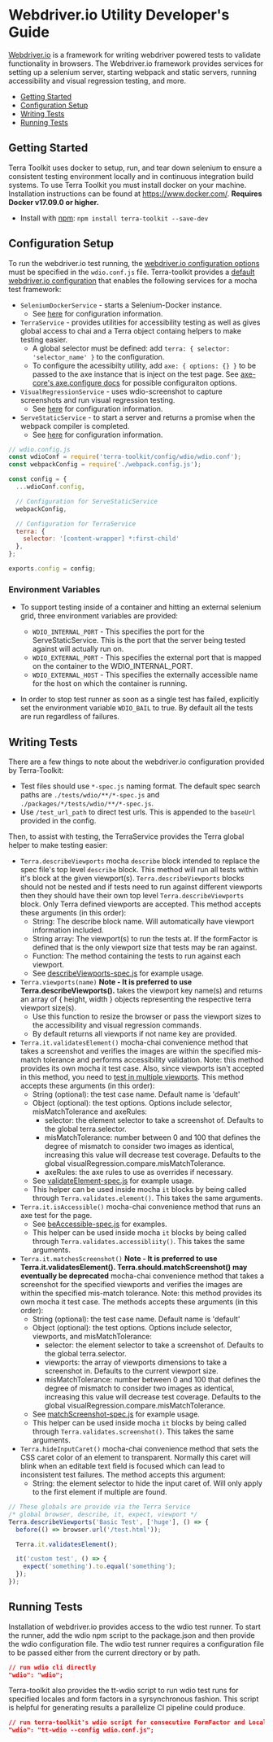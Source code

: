 # Webdriver.io Utility Developer's Guide

[Webdriver.io](http://v4.webdriver.io/) is a framework for writing webdriver powered tests to validate functionality in browsers. The Webdriver.io framework provides services for setting up a selenium server, starting webpack and static servers, running accessibility and visual regression testing, and more.

- [Getting Started](#getting-started)
- [Configuration Setup](#configuration-setup)
- [Writing Tests](#writing-tests)
- [Running Tests](#running-tests)

## Getting Started
Terra Toolkit uses docker to setup, run, and tear down selenium to ensure a consistent testing environment locally and in continuous integration build systems. To use Terra Toolkit you must install docker on your machine. Installation instructions can be found at https://www.docker.com/.  **Requires Docker v17.09.0 or higher.**

- Install with [npm](https://www.npmjs.com): `npm install terra-toolkit --save-dev`

## Configuration Setup

To run the webdriver.io test running, the [webdriver.io configuration options](http://v4.webdriver.io/guide/testrunner/configurationfile.html) must be specified in the `wdio.conf.js` file. Terra-toolkit provides a [default webdriver.io configuration](https://github.com/cerner/terra-toolkit/blob/master/config/wdio/wdio.conf.js) that enables the following services for a mocha test framework:

* `SeleniumDockerService` - starts a Selenium-Docker instance.
    - See [here](https://github.com/cerner/terra-toolkit/blob/master/docs/SeleniumDockerService.md) for configuration information.
* `TerraService` - provides utilities for accessibility testing as well as gives global access to chai and a Terra object containg helpers to make testing easier. 
    - A global selector must be defined: add `terra: { selector: 'selector_name' }` to the configuration.
    - To configure the acessibilty utility, add `axe: { options: {} }` to be passed to the axe instance that is inject on the test page. See [axe-core's axe.configure docs](https://www.deque.com/axe/axe-for-web/documentation/api-documentation/#api-name-axeconfigure) for possible configuraiton options.
* `VisualRegressionService` - uses wdio-screenshot to capture screenshots and run visual regression testing.
    - See [here](https://github.com/zinserjan/wdio-visual-regression-service#configuration) for configuration information.
* `ServeStaticService` - to start a server and returns a promise when the webpack compiler is completed.
    - See [here](https://github.com/cerner/terra-toolkit/blob/master/docs/TerraToolkitServeStaticService.md) for configuration information.

```javascript
// wdio.config.js
const wdioConf = require('terra-toolkit/config/wdio/wdio.conf');
const webpackConfig = require('./webpack.config.js');

const config = {
  ...wdioConf.config,

  // Configuration for ServeStaticService
  webpackConfig,

  // Configuration for TerraService
  terra: {
    selector: '[content-wrapper] *:first-child'
  },
};

exports.config = config;
```

### Environment Variables

* To support testing inside of a container and hitting an external selenium grid, three environment variables are provided:

  * `WDIO_INTERNAL_PORT` - This specifies the port for the ServeStaticService. This is the port that the server being tested against will actually run on.
  * `WDIO_EXTERNAL_PORT` - This specifies the external port that is mapped on the container to the WDIO_INTERNAL_PORT.
  * `WDIO_EXTERNAL_HOST` - This specifies the externally accessible name for the host on which the container is running.
* In order to stop test runner as soon as a single test has failed, explicitly set the environment variable `WDIO_BAIL` to true. By default all the tests are run regardless of failures.

## Writing Tests

There are a few things to note about the webdriver.io configuration provided by Terra-Toolkit:

- Test files should use `*-spec.js` naming format. The default spec search paths are `./tests/wdio/**/*-spec.js` and `./packages/*/tests/wdio/**/*-spec.js`.
- Use `/test_url_path` to direct test urls. This is appended to the `baseUrl` provided in the config.

Then, to assist with testing, the TerraService provides the Terra global helper to make testing easier:

- `Terra.describeViewports` mocha `describe` block intended to replace the spec file's top level `describe` block. This method will run all tests within it's block at the given viewport(s). `Terra.describeViewports` blocks should not be nested and if tests need to run against different viewports then they should have their own top level `Terra.describeViewports` block. Only Terra defined viewports are accepted. This method accepts these arguments (in this order):
    - String: The describe block name. Will automatically have viewport information included.
    - String array: The viewport(s) to run the tests at. If the formFactor is defined that is the only viewport size that tests may be ran against.
    - Function: The method containing the tests to run against each viewport.
    - See [describeViewports-spec.js](https://github.com/cerner/terra-toolkit/blob/master/tests/wdio/describeViewports-spec.js) for example usage.
- `Terra.viewports(name)` **Note - It is preferred to use Terra.describeViewports().** takes the viewport key name(s) and returns an array of { height, width } objects representing the respective terra viewport size(s).
    - Use this function to resize the browser or pass the viewport sizes to the accessibility and visual regression commands.
    - By default returns all viewports if not name key are provided.
- `Terra.it.validatesElement()` mocha-chai convenience method that takes a screenshot and verifies the images are within the specified mis-match tolerance and performs accessibility validation. Note: this method provides its own mocha it test case. Also, since viewports isn't accepted in this method, you need to [test in multiple viewports](https://github.com/cerner/terra-toolkit/blob/master/tests/wdio/describeViewports-spec.js). This method accepts these arguments (in this order):
    - String (optional): the test case name. Default name is 'default'
    - Object (optional): the test options. Options include selector, misMatchTolerance and axeRules:
         - selector: the element selector to take a screenshot of. Defaults to the global terra.selector.
         - misMatchTolerance: number between 0 and 100 that defines the degree of mismatch to consider two images as identical, increasing this value will decrease test coverage. Defaults to the global visualRegression.compare.misMatchTolerance.
         - axeRules: the axe rules to use as overrides if necessary.
    - See [validateElement-spec.js](https://github.com/cerner/terra-toolkit/blob/master/tests/wdio/validateElement-spec.js) for example usage.
    - This helper can be used inside mocha `it` blocks by being called through `Terra.validates.element()`. This takes the same arguments.
- `Terra.it.isAccessible()` mocha-chai convenience method that runs an axe test for the page.
    - See [beAccessible-spec.js](https://github.com/cerner/terra-toolkit/blob/master/tests/wdio/beAccessible-spec.js) for examples.
    - This helper can be used inside mocha `it` blocks by being called through `Terra.validates.accessibliity()`. This takes the same arguments.
- `Terra.it.matchesScreenshot()` **Note - It is preferred to use Terra.it.validatesElement().  Terra.should.matchScreenshot() may eventually be deprecated** mocha-chai convenience method that takes a screenshot for the specified viewports and verifies the images are within the specified mis-match tolerance. Note: this method provides its own mocha it test case. The methods accepts these arguments (in this order):
    - String (optional): the test case name. Default name is 'default'
    - Object (optional): the test options. Options include selector, viewports, and misMatchTolerance:
         - selector: the element selector to take a screenshot of. Defaults to the global terra.selector.
         - viewports: the array of viewports dimensions to take a screenshot in. Defaults to the current viewport size.
         - misMatchTolerance: number between 0 and 100 that defines the degree of mismatch to consider two images as identical, increasing this value will decrease test coverage. Defaults to the global visualRegression.compare.misMatchTolerance.
    - See [matchScreenshot-spec.js](https://github.com/cerner/terra-toolkit/blob/master/tests/wdio/matchScreenshot-spec.js) for example usage.
    - This helper can be used inside mocha `it` blocks by being called through `Terra.validates.screenshot()`. This takes the same arguments.
- `Terra.hideInputCaret()` mocha-chai convenience method that sets the CSS caret color of an element to transparent. Normally this caret will blink when an editable text field is focused which can lead to inconsistent test failures. The method accepts this argument:
    - String: the element selector to hide the input caret of. Will only apply to the first element if multiple are found.

```js
// These globals are provide via the Terra Service
/* global browser, describe, it, expect, viewport */
Terra.describeViewports('Basic Test', ['huge'], () => {
  before(() => browser.url('/test.html'));

  Terra.it.validatesElement();

  it('custom test', () => {
    expect('something').to.equal('something');
  });
});
```

## Running Tests
Installation of webdriver.io provides access to the wdio test runner. To start the runner, add the wdio npm script to the package.json and then provide the wdio configuration file. The wdio test runner requires a configuration file to be passed either from the current directory or by path.

```json
// run wdio cli directly
"wdio": "wdio";
```

Terra-toolkit also provides the tt-wdio script to run wdio test runs for specified locales and form factors in a syrsynchronous fashion. This script is helpful for generating results a parallelize CI pipeline could produce.
```json
// run terra-toolkit's wdio script for consecutive FormFactor and Locale parallel tests
"wdio": "tt-wdio --config wdio.conf.js";
```

